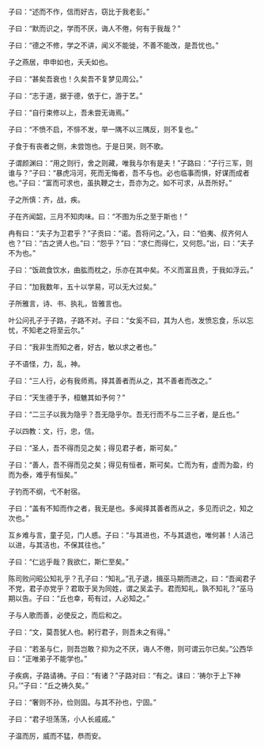 子曰：“述而不作，信而好古，窃比于我老彭。”

子曰：“默而识之，学而不厌，诲人不倦，何有于我哉？”

子曰：“德之不修，学之不讲，闻义不能徙，不善不能改，是吾忧也。”

子之燕居，申申如也，夭夭如也。

子曰：“甚矣吾衰也！久矣吾不复梦见周公。”

子曰：“志于道，据于德，依于仁，游于艺。”

子曰：“自行束修以上，吾未尝无诲焉。”

子曰：“不愤不启，不悱不发，举一隅不以三隅反，则不复也。”

子食于有丧者之侧，未尝饱也。于是日哭，则不歌。

子谓颜渊曰：“用之则行，舍之则藏，唯我与尔有是夫！”子路曰：“子行三军，则谁与？”子曰：“暴虎冯河，死而无悔者，吾不与也。必也临事而惧，好谋而成者也。”子曰：“富而可求也，虽执鞭之士，吾亦为之。如不可求，从吾所好。”

子之所慎：齐，战，疾。

子在齐闻韶，三月不知肉味。曰：“不图为乐之至于斯也！”

冉有曰：“夫子为卫君乎？”子贡曰：“诺。吾将问之。”入，曰：“伯夷、叔齐何人也？”曰：“古之贤人也。”曰：“怨乎？”曰：“求仁而得仁，又何怨。”出，曰：“夫子不为也。”

子曰：“饭疏食饮水，曲肱而枕之，乐亦在其中矣。不义而富且贵，于我如浮云。”

子曰：“加我数年，五十以学易，可以无大过矣。”

子所雅言，诗、书、执礼，皆雅言也。

叶公问孔子于子路，子路不对。子曰：“女奚不曰，其为人也，发愤忘食，乐以忘忧，不知老之将至云尔。”

子曰：“我非生而知之者，好古，敏以求之者也。”

子不语怪，力，乱，神。

子曰：“三人行，必有我师焉。择其善者而从之，其不善者而改之。”

子曰：“天生德于予，桓魋其如予何？”

子曰：“二三子以我为隐乎？吾无隐乎尔。吾无行而不与二三子者，是丘也。”

子以四教：文，行，忠，信。

子曰：“圣人，吾不得而见之矣；得见君子者，斯可矣。”

子曰：“善人，吾不得而见之矣；得见有恒者，斯可矣。亡而为有，虚而为盈，约而为泰，难乎有恒矣。”

子钓而不纲，弋不射宿。

子曰：“盖有不知而作之者，我无是也。多闻择其善者而从之，多见而识之，知之次也。”

互乡难与言，童子见，门人惑。子曰：“与其进也，不与其退也，唯何甚！人洁己以进，与其洁也，不保其往也。”

子曰：“仁远乎哉？我欲仁，斯仁至矣。”

陈司败问昭公知礼乎？孔子曰：“知礼。”孔子退，揖巫马期而进之，曰：“吾闻君子不党，君子亦党乎？君取于吴为同姓，谓之吴孟子。君而知礼，孰不知礼？”巫马期以告。子曰：“丘也幸，苟有过，人必知之。”

子与人歌而善，必使反之，而后和之。

子曰：“文，莫吾犹人也。躬行君子，则吾未之有得。”

子曰：“若圣与仁，则吾岂敢？抑为之不厌，诲人不倦，则可谓云尔已矣。”公西华曰：“正唯弟子不能学也。”

子疾病，子路请祷。子曰：“有诸？”子路对曰：“有之。诔曰：‘祷尔于上下神只。’”子曰：“丘之祷久矣。”

子曰：“奢则不孙，俭则固。与其不孙也，宁固。”

子曰：“君子坦荡荡，小人长戚戚。”

子温而厉，威而不猛，恭而安。